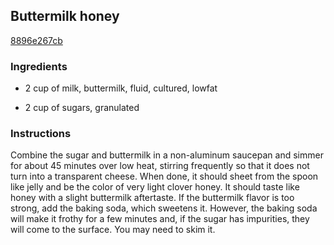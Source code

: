 ## Buttermilk honey

[8896e267cb](http://www.food.com/recipe/buttermilk-honey-315428)

### Ingredients

 - 2 cup of milk, buttermilk, fluid, cultured, lowfat

 - 2 cup of sugars, granulated

### Instructions

Combine the sugar and buttermilk in a non-aluminum saucepan and simmer for about 45 minutes over low heat, stirring frequently so that it does not turn into a transparent cheese. When done, it should sheet from the spoon like jelly and be the color of very light clover honey. It should taste like honey with a slight buttermilk aftertaste. If the buttermilk flavor is too strong, add the baking soda, which sweetens it. However, the baking soda will make it frothy for a few minutes and, if the sugar has impurities, they will come to the surface. You may need to skim it.